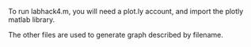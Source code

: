 

To run labhack4.m, you will need a plot.ly account, and import the plotly matlab library.

The other files are used to generate graph described by filename.

